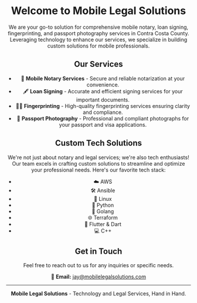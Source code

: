 <div align="center">

# Welcome to Mobile Legal Solutions

We are your go-to solution for comprehensive mobile notary, loan signing, fingerprinting, and passport photography services in Contra Costa County. Leveraging technology to enhance our services, we specialize in building custom solutions for mobile professionals.

## Our Services

- 📜 **Mobile Notary Services** - Secure and reliable notarization at your convenience.
- 🖋 **Loan Signing** - Accurate and efficient signing services for your important documents.
- 🕵️‍♂️ **Fingerprinting** - High-quality fingerprinting services ensuring clarity and compliance.
- 📸 **Passport Photography** - Professional and compliant photographs for your passport and visa applications.

## Custom Tech Solutions

We're not just about notary and legal services; we're also tech enthusiasts! Our team excels in crafting custom solutions to streamline and optimize your professional needs. Here's our favorite tech stack:

- ☁️ AWS
- 🛠 Ansible
- 🐧 Linux
- 🐍 Python
- 🐹 Golang
- 🌐 Terraform
- 📱 Flutter & Dart
- 💻 C++


## Get in Touch

Feel free to reach out to us for any inquiries or specific needs.

📧 **Email:** [jay@mobilelegalsolutions.com](mailto:jay@mobilelegalsolutions.com)

---

**Mobile Legal Solutions** - Technology and Legal Services, Hand in Hand.

</div>

